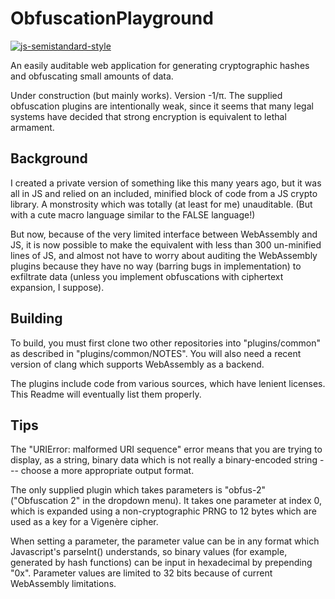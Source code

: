 # ObfuscationPlayground

[![js-semistandard-style](https://img.shields.io/badge/code%20style-semistandard-brightgreen.svg?style=flat-square)](https://github.com/standard/semistandard)

An easily auditable web application for generating cryptographic hashes and obfuscating small amounts of data.

Under construction (but mainly works). Version -1/π. The supplied obfuscation plugins are intentionally weak, since it seems that many legal systems have decided that strong encryption is equivalent to lethal armament.

## Background

I created a private version of something like this many years ago, but it was all in JS and relied on an included, minified block of code from a JS crypto library. A monstrosity which was totally (at least for me) unauditable. (But with a cute macro language similar to the FALSE language!)

But now, because of the very limited interface between WebAssembly and JS, it is now possible to make the equivalent with less than 300 un-minified lines of JS, and almost not have to worry about auditing the WebAssembly plugins because they have no way (barring bugs in implementation) to exfiltrate data (unless you implement obfuscations with ciphertext expansion, I suppose).

## Building

To build, you must first clone two other repositories into "plugins/common" as described in "plugins/common/NOTES". You will also need a recent version of clang which supports WebAssembly as a backend.

The plugins include code from various sources, which have lenient licenses. This Readme will eventually list them properly.

## Tips

The "URIError: malformed URI sequence" error means that you are trying to display, as a string, binary data which is not really a binary-encoded string --- choose a more appropriate output format.

The only supplied plugin which takes parameters is "obfus-2" ("Obfuscation 2" in the dropdown menu). It takes one parameter at index 0, which is expanded using a non-cryptographic PRNG to 12 bytes which are used as a key for a Vigenère cipher.

When setting a parameter, the parameter value can be in any format which Javascript's parseInt() understands, so binary values (for example, generated by hash functions) can be input in hexadecimal by prepending "0x". Parameter values are limited to 32 bits because of current WebAssembly limitations.
